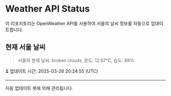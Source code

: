 
# Weather API Status

이 리포지토리는 OpenWeather API를 사용하여 서울의 날씨 정보를 자동으로 업데이트합니다.

## 현재 서울 날씨
> 서울의 현재 날씨: broken clouds, 온도: 12.67°C, 습도: 89%

⏳ 업데이트 시간: 2025-03-26 20:24:55 (UTC)

---
자동 업데이트 봇에 의해 관리됩니다.
